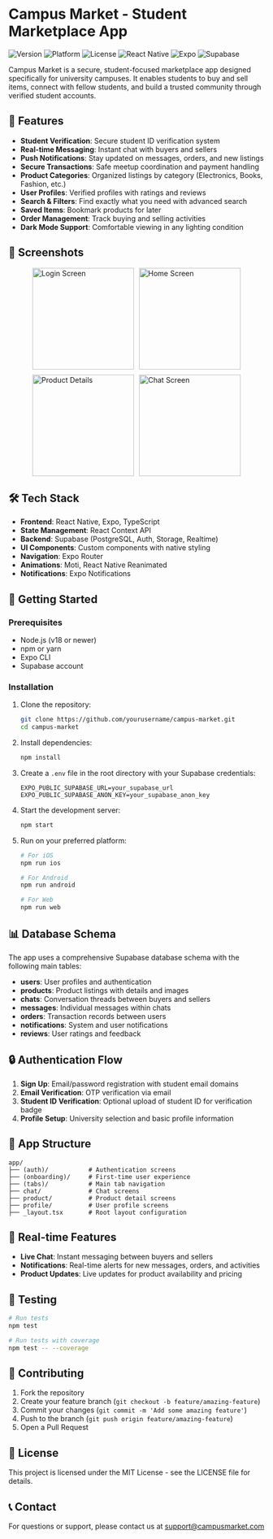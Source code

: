 # Campus Market - Student Marketplace App

![Version](https://img.shields.io/badge/version-1.0.0-green)
![Platform](https://img.shields.io/badge/platform-iOS%20%7C%20Android%20%7C%20Web-blue)
![License](https://img.shields.io/badge/license-MIT-blue)
![React Native](https://img.shields.io/badge/React%20Native-0.79.3-blue)
![Expo](https://img.shields.io/badge/Expo-53.0.10-blue)
![Supabase](https://img.shields.io/badge/Supabase-2.50.0-green)

Campus Market is a secure, student-focused marketplace app designed specifically for university campuses. It enables students to buy and sell items, connect with fellow students, and build a trusted community through verified student accounts.

## 🌟 Features

- **Student Verification**: Secure student ID verification system
- **Real-time Messaging**: Instant chat with buyers and sellers
- **Push Notifications**: Stay updated on messages, orders, and new listings
- **Secure Transactions**: Safe meetup coordination and payment handling
- **Product Categories**: Organized listings by category (Electronics, Books, Fashion, etc.)
- **User Profiles**: Verified profiles with ratings and reviews
- **Search & Filters**: Find exactly what you need with advanced search
- **Saved Items**: Bookmark products for later
- **Order Management**: Track buying and selling activities
- **Dark Mode Support**: Comfortable viewing in any lighting condition

## 📱 Screenshots

<div style="display: flex; flex-wrap: wrap; gap: 10px; justify-content: center;">
  <img src="https://via.placeholder.com/200x400" alt="Login Screen" width="200"/>
  <img src="https://via.placeholder.com/200x400" alt="Home Screen" width="200"/>
  <img src="https://via.placeholder.com/200x400" alt="Product Details" width="200"/>
  <img src="https://via.placeholder.com/200x400" alt="Chat Screen" width="200"/>
</div>

## 🛠️ Tech Stack

- **Frontend**: React Native, Expo, TypeScript
- **State Management**: React Context API
- **Backend**: Supabase (PostgreSQL, Auth, Storage, Realtime)
- **UI Components**: Custom components with native styling
- **Navigation**: Expo Router
- **Animations**: Moti, React Native Reanimated
- **Notifications**: Expo Notifications

## 🚀 Getting Started

### Prerequisites

- Node.js (v18 or newer)
- npm or yarn
- Expo CLI
- Supabase account

### Installation

1. Clone the repository:
   ```bash
   git clone https://github.com/yourusername/campus-market.git
   cd campus-market
   ```

2. Install dependencies:
   ```bash
   npm install
   ```

3. Create a `.env` file in the root directory with your Supabase credentials:
   ```
   EXPO_PUBLIC_SUPABASE_URL=your_supabase_url
   EXPO_PUBLIC_SUPABASE_ANON_KEY=your_supabase_anon_key
   ```

4. Start the development server:
   ```bash
   npm start
   ```

5. Run on your preferred platform:
   ```bash
   # For iOS
   npm run ios
   
   # For Android
   npm run android
   
   # For Web
   npm run web
   ```

## 📊 Database Schema

The app uses a comprehensive Supabase database schema with the following main tables:

- **users**: User profiles and authentication
- **products**: Product listings with details and images
- **chats**: Conversation threads between buyers and sellers
- **messages**: Individual messages within chats
- **orders**: Transaction records between users
- **notifications**: System and user notifications
- **reviews**: User ratings and feedback

## 🔒 Authentication Flow

1. **Sign Up**: Email/password registration with student email domains
2. **Email Verification**: OTP verification via email
3. **Student ID Verification**: Optional upload of student ID for verification badge
4. **Profile Setup**: University selection and basic profile information

## 📱 App Structure

```
app/
├── (auth)/           # Authentication screens
├── (onboarding)/     # First-time user experience
├── (tabs)/           # Main tab navigation
├── chat/             # Chat screens
├── product/          # Product detail screens
├── profile/          # User profile screens
├── _layout.tsx       # Root layout configuration
```

## 🔄 Real-time Features

- **Live Chat**: Instant messaging between buyers and sellers
- **Notifications**: Real-time alerts for new messages, orders, and activities
- **Product Updates**: Live updates for product availability and pricing

## 🧪 Testing

```bash
# Run tests
npm test

# Run tests with coverage
npm test -- --coverage
```

## 🤝 Contributing

1. Fork the repository
2. Create your feature branch (`git checkout -b feature/amazing-feature`)
3. Commit your changes (`git commit -m 'Add some amazing feature'`)
4. Push to the branch (`git push origin feature/amazing-feature`)
5. Open a Pull Request

## 📄 License

This project is licensed under the MIT License - see the LICENSE file for details.

## 📞 Contact

For questions or support, please contact us at support@campusmarket.com